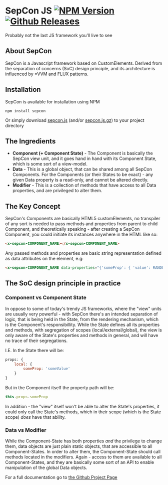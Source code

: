 # SepCon JS [![NPM Version](https://img.shields.io/npm/v/sepcon.svg?style=flat)]() [![Github Releases](https://img.shields.io/github/downloads/sepcon-rnd/sepcon/latest/total.svg?style=flat)]()
Probably not the last JS framework you'll live to see


## About SepCon

SepCon is a Javascript framework based on CustomElements. Derived from the separation of concerns (SoC) design principle, and its architecture is influenced by *VVM and FLUX patterns.

## Installation

SepCon is available for installation using NPM
```
npm install sepcon
```
Or simply download [sepcon.js](https://github.com/sepcon-rnd/sepcon/blob/master/dist/sepcon.js) (and/or [sepcon.js.gz](https://github.com/sepcon-rnd/sepcon/blob/master/dist/sepcon.js.gz)) to your project directory

## The Ingredients

* **Component (+ Component State)** - The Component is basically the SepCon view unit, and it goes hand in hand with its Component State, which is some sort of a view-model.
* **Data** - This is a global object, that can be shared among all SepCon Components. For the Components (or their States to be exact) - any given Data property is a read-only, and cannot be altered directly.
* **Modifier** - This is a collection of methods that have access to all Data properties, and are privileged to alter them.


## The Key Concept

SepCon's Components are basically HTML5 customElements, no transpiler of any sort is needed to pass methods and properties from parent to child Component, and theoretically speaking - after creating a SepCon Component, you could initiate its instances anywhere in the HTML like so:
```html
<x-sepcon-COMPONENT_NAME></x-sepcon-COMPONENT_NAME>
```

Any passed methods and properties are basic string representation defined as data attributes on the element, e.g:
```html
<x-sepcon-COMPONENT_NAME data-properties="{'someProp': { 'value': RANDOM_GUID}"></x-sepcon-COMPONENT_NAME>
```

## The SoC design principle in practice

### Component vs Component State

In oppose to some of today's trendy JS frameworks, where the "view" units are usually very powerful - with SepCon there's an intended separation of logic, that is being held in the State, from the rendering mechanism, which is the Component's responsibillity.
While the State defines all its properties and methods, with segregation of scopes (local/external/global), the view is only aware of the State's properties and methods in general, and will have no trace of their segregations.

I.E.
In the State there will be:
```javascript
props: { 
    local: { 
        someProp: 'someValue' 
    } 
}
```
But in the Component itself the property path will be:
```javascript
this.props.someProp
```
In addition - the "view" itself won't be able to alter the State's properties, it could only call the State's methods, which in their scope (which is the State scope) *does* have that ability.

### Data vs Modifier

While the Component-State has both properties *and* the privilege to change them, data objects are just plain static objects, that are accessible to all Component-States. In order to alter them, the Component-State should call methods located in the modifiers. Again - access to them are available to all Component-States, and they are basically some sort of an API to enable manipulation of the global Data objects.

For a full documentation go to [the Github Project Page](https://sepcon-rnd.github.io/sepcon/)
